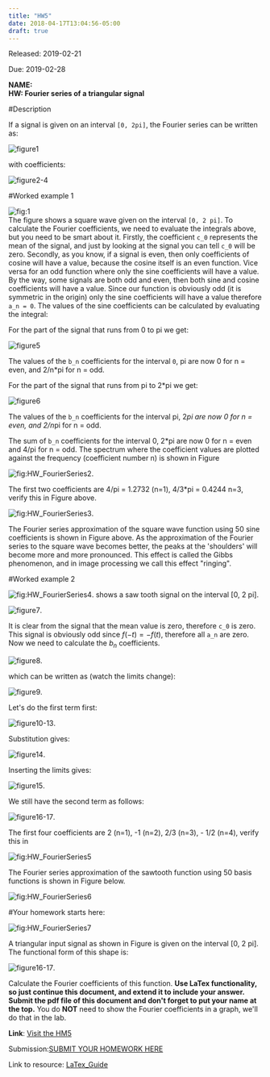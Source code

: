 ```yaml
---
title: "HW5"
date: 2018-04-17T13:04:56-05:00
draft: true
---
```


Released: 2019-02-21

Due: 2019-02-28

**NAME:**  
**HW: Fourier series of a triangular signal**

#Description

If a signal is given on an interval ```[0, 2pi]```, the Fourier series can be written as:

![figure1](https://github.com/ABE425/ABE425/blob/Rongliu/data/hw/HW_other/Fourier1.png)

with coefficients:

![figure2-4](https://github.com/ABE425/ABE425/blob/Rongliu/data/hw/HW_other/Fourier2-4.png)

#Worked example 1

![fig:1](https://github.com/ABE425/ABE425/blob/Rongliu/data/hw/hw_fourierseries/HW_FourierSeries1.png)  
The figure shows a square wave given on the interval ```[0, 2 pi]```. To calculate the Fourier coefficients, we need to evaluate the integrals above, but you need to be smart about it. Firstly, the coefficient ```c_0``` represents the mean of the signal, and just by looking at the signal you can tell ```c_0``` will be zero. Secondly, as you know, if a signal is even, then only coefficients of cosine will have a value, because the cosine itself is an even function. Vice versa for an odd function where only the sine coefficients will have a value. By the way, some signals are both odd and even, then both sine and cosine coefficients will have a value. Since our function is obviously odd (it is symmetric in the origin) only the sine coefficients will have a value therefore ```a_n = 0```. The values of the sine coefficients can be calculated by evaluating the integral:

For the part of the signal that runs from 0 to pi we get:

![figure5](https://github.com/ABE425/ABE425/blob/Rongliu/data/hw/HW_other/fourier5.png)

The values of the ```b_n``` coefficients for the interval ```0```, pi are now 0 for n = even, and 2/n*pi for n = odd.

For the part of the signal that runs from pi to 2*pi we get:

![figure6](https://github.com/ABE425/ABE425/blob/Rongliu/data/hw/HW_other/fourier6.png)

The values of the ```b_n``` coefficients for the interval pi, 2*pi are now 0 for n = even, and 2/n*pi for n = odd.

The sum of ```b_n``` coefficients for the interval 0, 2*pi are now 0 for n = even and 4/pi for n = odd. The spectrum where the coefficient values are plotted against the frequency (coefficient number n) is shown in Figure

![fig:HW_FourierSeries2](https://github.com/ABE425/ABE425/blob/Rongliu/data/hw/hw_fourierseries/HW_FourierSeries2.png).

The first two coefficients are 4/pi = 1.2732 (n=1), 4/3*pi = 0.4244 n=3, verify this in Figure above.

![fig:HW_FourierSeries3](https://github.com/ABE425/ABE425/blob/Rongliu/data/hw/hw_fourierseries/HW_FourierSeries3.png).

The Fourier series approximation of the square wave function using 50 sine coefficients is shown in Figure above. As the approximation of the Fourier series to the square wave becomes better, the peaks at the 'shoulders' will become more and more pronounced. This effect is called the Gibbs phenomenon, and in image processing we call this effect "ringing".

#Worked example 2

![fig:HW_FourierSeries4](https://github.com/ABE425/ABE425/blob/Rongliu/data/hw/hw_fourierseries/HW_FourierSeries4.png).
shows a saw tooth signal on the interval [0, 2 pi].

![figure7](https://github.com/ABE425/ABE425/blob/Rongliu/data/hw/HW_other/fourier7.png).

It is clear from the signal that the mean value is zero, therefore ```c_0``` is zero. This signal is obviously odd since $f(-t) = -f(t)$, therefore all ```a_n``` are zero. Now we need to calculate the $b_n$ coefficients.

![figure8](https://github.com/ABE425/ABE425/blob/Rongliu/data/hw/HW_other/fourier8.png).

which can be written as (watch the limits change):

![figure9](https://github.com/ABE425/ABE425/blob/Rongliu/data/hw/HW_other/fourier9.png).

Let's do the first term first:

![figure10-13](https://github.com/ABE425/ABE425/blob/Rongliu/data/hw/HW_other/fourier10-13.png).

Substitution gives:

![figure14](https://github.com/ABE425/ABE425/blob/Rongliu/data/hw/HW_other/fourier14.png).

Inserting the limits gives:

![figure15](https://github.com/ABE425/ABE425/blob/Rongliu/data/hw/HW_other/fourier15.png).

We still have the second term as follows:

![figure16-17](https://github.com/ABE425/ABE425/blob/Rongliu/data/hw/HW_other/fourier16-17.png).

The first four coefficients are 2 (n=1), -1 (n=2), 2/3 (n=3), - 1/2 (n=4), verify this in

![fig:HW_FourierSeries5](https://github.com/ABE425/ABE425/blob/Rongliu/data/hw/hw_fourierseries/HW_FourierSeries5.png)

The Fourier series approximation of the sawtooth function using 50 basis functions is shown in Figure below.

![fig:HW_FourierSeries6](https://github.com/ABE425/ABE425/blob/Rongliu/data/hw/hw_fourierseries/HW_FourierSeries6.png)

#Your homework starts here:

![fig:HW_FourierSeries7](https://github.com/ABE425/ABE425/blob/Rongliu/data/hw/hw_fourierseries/HW_FourierSeries7.png)

A triangular input signal as shown in Figure is given on the interval [0, 2 pi]. The functional form of this shape is:

![figure16-17](https://github.com/ABE425/ABE425/blob/Rongliu/data/hw/HW_other/fourier16-17.png).

Calculate the Fourier coefficients of this function.
**Use LaTex functionality, so just continue this document, and extend it to include your answer. Submit the pdf file of this document and don't forget to put your name at the top.** You do **NOT** need to show the Fourier coefficients in a graph, we'll do that in the lab.

**Link**: [Visit the HM5](https://github.com/ABE425/ABE425/tree/master/data/hw/HW_TheveninEquivalents )

Submission:[SUBMIT YOUR HOMEWORK HERE]()

Link to resource: [LaTex_Guide](../../resources/LaTex_Guide.md)
